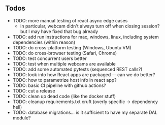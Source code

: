 ## Todos

- TODO: more manual testing of react async edge cases 
    -  in particular, webcam didn't always turn off when closing session? but I may have fixed that bug already
- TODO: add run instructions for mac, windows, linux, including system dependencies (within reason)
- TODO: do cross-platform testing (Windows, Ubuntu VM)
- TODO: do cross-browser testing (Safari, Chrome)
- TODO: test concurrent users better
- TODO: test when multiple webcams are available
- TODO: add some automated pytests (sequenced REST calls?)
- TODO: look into how React apps are packaged -- can we do better? 
- TODO: how to parametrize host info in react app? 
- TODO: basic CI pipeline with github actions?
- TODO: cut a release
- TODO: clean up dead code (like the docker stuff)
- TODO: cleanup requirements.txt cruft (overly specific -> dependency hell)
- TODO: database migrations... is it sufficient to have my separate DAL module?